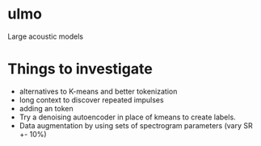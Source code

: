 # ulmo
Large acoustic models

# Things to investigate
- alternatives to K-means and better tokenization
- long context to discover repeated impulses
- adding an <UNK> token 
- Try a denoising autoencoder in place of kmeans to create labels.
- Data augmentation by using sets of spectrogram parameters (vary SR +- 10%)
